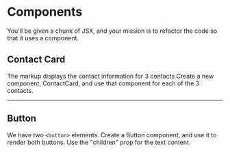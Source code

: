 # Components

You'll be given a chunk of JSX, and your mission is to refactor the code so that it uses a component.

## Contact Card

The markup displays the contact information for 3 contacts Create a new component, ContactCard, and use that component for each of the 3 contacts.

---

## Button

We have two `<button>` elements. Create a Button component, and use it to render both buttons. Use the "children" prop for the text content.
